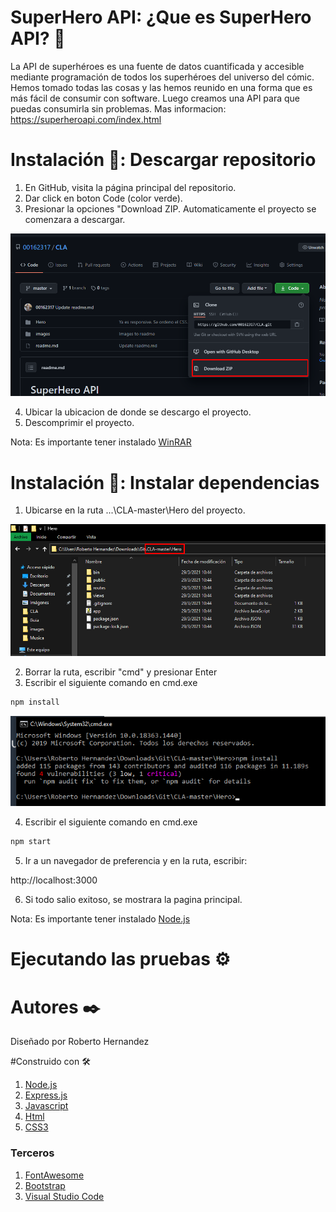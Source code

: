 # SuperHero API: ¿Que es SuperHero API? 🦸

La API de superhéroes es una fuente de datos cuantificada y accesible mediante programación de todos los superhéroes del universo del cómic. Hemos tomado todas las cosas y las hemos reunido en una forma que es más fácil de consumir con software. Luego creamos una API para que puedas consumirla sin problemas.
Mas informacion: https://superheroapi.com/index.html


# Instalación 🔧: Descargar repositorio

1. En GitHub, visita la página principal del repositorio.
2. Dar click en boton Code (color verde).
3. Presionar la opciones "Download ZIP. Automaticamente el proyecto se comenzara a descargar.

![](images/image1.png)

4. Ubicar la ubicacion de donde se descargo el proyecto.
5. Descomprimir el proyecto.

Nota: Es importante tener instalado [WinRAR](https://www.winrar.es/descargas)

# Instalación 🔧: Instalar dependencias

1. Ubicarse en la ruta ...\CLA-master\Hero del proyecto.

![](images/image2.png)

2. Borrar la ruta, escribir "cmd" y presionar Enter
3. Escribir el siguiente comando en cmd.exe

```bash
npm install
```

![](images/image3.png)

4. Escribir el siguiente comando en cmd.exe
```bash
npm start
```
5. Ir a un navegador de preferencia y en la ruta, escribir:

http://localhost:3000

6. Si todo salio exitoso, se mostrara la pagina principal.


Nota: Es importante tener instalado [Node.js](https://nodejs.org/es/)

# Ejecutando las pruebas ⚙️

# Autores ✒️
Diseñado por Roberto Hernandez

#Construido con 🛠️
1. [Node.js](https://nodejs.org/es/about/)
2. [Express.js](https://expressjs.com/es/)
3. [Javascript](https://developer.mozilla.org/es/docs/Web/JavaScript)
4. [Html](https://www.w3schools.com/html/)
5. [CSS3](https://www.w3schools.com/css/)

### Terceros
1. [FontAwesome](https://fontawesome.com)
2. [Bootstrap](https://getbootstrap.com)
3. [Visual Studio Code](https://code.visualstudio.com)
